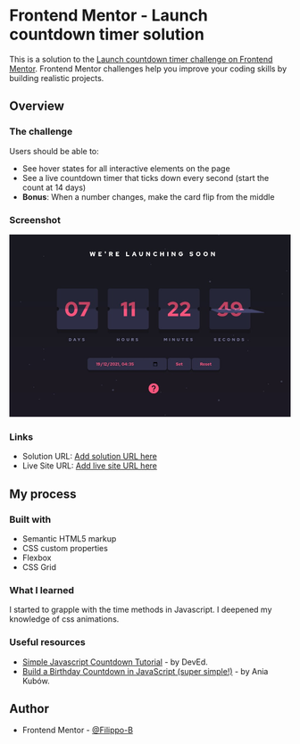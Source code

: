 # Frontend Mentor - Launch countdown timer solution

This is a solution to the [Launch countdown timer challenge on Frontend Mentor](https://www.frontendmentor.io/challenges/launch-countdown-timer-N0XkGfyz-). Frontend Mentor challenges help you improve your coding skills by building realistic projects.

## Overview

### The challenge

Users should be able to:

- See hover states for all interactive elements on the page
- See a live countdown timer that ticks down every second (start the count at 14 days)
- **Bonus**: When a number changes, make the card flip from the middle

### Screenshot

![screenshot](./images/screenshot.jpg)

### Links

- Solution URL: [Add solution URL here](https://your-solution-url.com)
- Live Site URL: [Add live site URL here](https://your-live-site-url.com)

## My process

### Built with

- Semantic HTML5 markup
- CSS custom properties
- Flexbox
- CSS Grid

### What I learned

I started to grapple with the time methods in Javascript. I deepened my knowledge of css animations.

### Useful resources

- [Simple Javascript Countdown Tutorial](https://www.youtube.com/watch?v=Rib69h2DOxg) - by DevEd.
- [Build a Birthday Countdown in JavaScript (super simple!)](https://www.youtube.com/watch?v=V-Mcul5kS_Y) - by Ania Kubów.

## Author

- Frontend Mentor - [@Filippo-B](https://www.frontendmentor.io/profile/Filippo-B)
